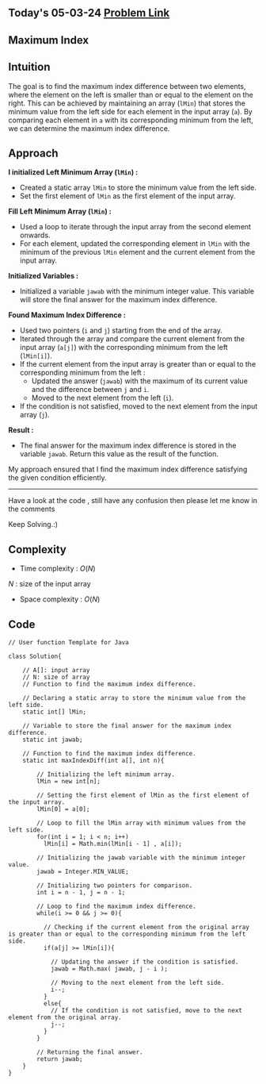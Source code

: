 ## Today's 05-03-24 [Problem Link](https://www.geeksforgeeks.org/problems/maximum-index-1587115620/1)
## Maximum Index

## Intuition
The goal is to find the maximum index difference between two elements, where the element on the left is smaller than or equal to the element on the right. This can be achieved by maintaining an array (`lMin`) that stores the minimum value from the left side for each element in the input array (`a`). By comparing each element in `a` with its corresponding minimum from the left, we can determine the maximum index difference.

## Approach

**I initialized Left Minimum Array (`lMin`) :**
   - Created a static array `lMin` to store the minimum value from the left side.
   - Set the first element of `lMin` as the first element of the input array.

**Fill Left Minimum Array (`lMin`) :**
   - Used a loop to iterate through the input array from the second element onwards.
   - For each element, updated the corresponding element in `lMin` with the minimum of the previous `lMin` element and the current element from the input array.

**Initialized Variables :**
   - Initialized a variable `jawab` with the minimum integer value. This variable will store the final answer for the maximum index difference.

**Found Maximum Index Difference :**
   - Used two pointers (`i` and `j`) starting from the end of the array.
   - Iterated through the array and compare the current element from the input array (`a[j]`) with the corresponding minimum from the left (`lMin[i]`).
   - If the current element from the input array is greater than or equal to the corresponding minimum from the left :
     - Updated the answer (`jawab`) with the maximum of its current value and the difference between `j` and `i`.
     - Moved to the next element from the left (`i`).
   - If the condition is not satisfied, moved to the next element from the input array (`j`).

**Result :**
   - The final answer for the maximum index difference is stored in the variable `jawab`. Return this value as the result of the function.

My approach ensured that I find the maximum index difference satisfying the given condition efficiently.

---
Have a look at the code , still have any confusion then please let me know in the comments

Keep Solving.:)

## Complexity
- Time complexity : $O( N )$
<!-- Add your time complexity here, e.g. $$O())$$ -->
$N$ : size of the input array
- Space complexity : $O( N )$
<!-- Add your space complexity here, e.g. $$O(n)$$ -->

## Code

```
// User function Template for Java

class Solution{
    
    // A[]: input array
    // N: size of array
    // Function to find the maximum index difference.

    // Declaring a static array to store the minimum value from the left side.
    static int[] lMin;
    
    // Variable to store the final answer for the maximum index difference.
    static int jawab;

    // Function to find the maximum index difference.
    static int maxIndexDiff(int a[], int n){
        
        // Initializing the left minimum array.
        lMin = new int[n];
        
        // Setting the first element of lMin as the first element of the input array.
        lMin[0] = a[0];
        
        // Loop to fill the lMin array with minimum values from the left side.
        for(int i = 1; i < n; i++)
          lMin[i] = Math.min(lMin[i - 1] , a[i]);

        // Initializing the jawab variable with the minimum integer value.
        jawab = Integer.MIN_VALUE;
        
        // Initializing two pointers for comparison.
        int i = n - 1, j = n - 1;

        // Loop to find the maximum index difference.
        while(i >= 0 && j >= 0){
            
          // Checking if the current element from the original array is greater than or equal to the corresponding minimum from the left side.
          if(a[j] >= lMin[i]){
            
            // Updating the answer if the condition is satisfied.
            jawab = Math.max( jawab, j - i );
            
            // Moving to the next element from the left side.
            i--;
          }
          else{
            // If the condition is not satisfied, move to the next element from the original array.
            j--;
          }
        }

        // Returning the final answer.
        return jawab;
    }
}
```
